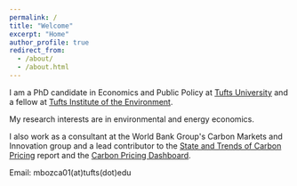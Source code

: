 ```yaml
---
permalink: /
title: "Welcome"
excerpt: "Home"
author_profile: true
redirect_from: 
  - /about/
  - /about.html
---
```


I am a PhD candidate in Economics and Public Policy at [Tufts University](https://as.tufts.edu/economics/) and a fellow at [Tufts Institute of the Environment](https://environment.tufts.edu/).

My research interests are in environmental and energy economics.

I also work as a consultant at the World Bank Group's Carbon Markets and Innovation group and a lead contributor to the [State and Trends of Carbon Pricing](https://openknowledge.worldbank.org/handle/10986/35620) report and the [Carbon Pricing Dashboard](https://carbonpricingdashboard.worldbank.org/).

Email: mbozca01(at)tufts(dot)edu
